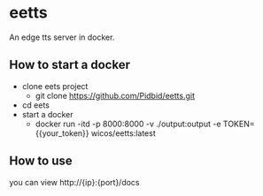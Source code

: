 # eetts
An edge tts server in docker.

## How to start a docker
- clone eets project
  - git clone https://github.com/Pidbid/eetts.git  
- cd eets 
- start a docker 
  - docker run -itd -p 8000:8000 -v ./output:output -e TOKEN={{your_token}} wicos/eetts:latest

## How to use
you can view http://{ip}:{port}/docs